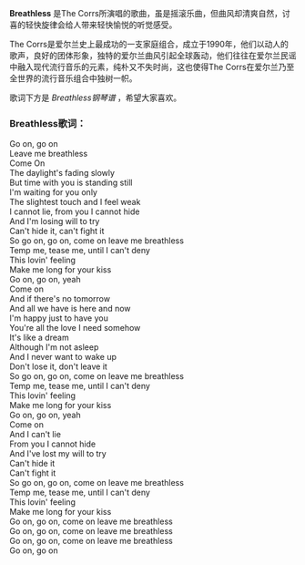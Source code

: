 

**Breathless** 是The Corrs所演唱的歌曲，虽是摇滚乐曲，但曲风却清爽自然，讨喜的轻快旋律会给人带来轻快愉悦的听觉感受。

  
The
Corrs是爱尔兰史上最成功的一支家庭组合，成立于1990年，他们以动人的歌声，良好的团体形象，独特的爱尔兰曲风引起全球轰动，他们往往在爱尔兰民谣中融入现代流行音乐的元素，纯朴又不失时尚，这也使得The
Corrs在爱尔兰乃至全世界的流行音乐组合中独树一帜。

  
歌词下方是 _Breathless钢琴谱_ ，希望大家喜欢。

### Breathless歌词：

Go on, go on  
Leave me breathless  
Come On  
The daylight's fading slowly  
But time with you is standing still  
I'm waiting for you only  
The slightest touch and I feel weak  
I cannot lie, from you I cannot hide  
And I'm losing will to try  
Can't hide it, can't fight it  
So go on, go on, come on leave me breathless  
Temp me, tease me, until I can't deny  
This lovin' feeling  
Make me long for your kiss  
Go on, go on, yeah  
Come on  
And if there's no tomorrow  
And all we have is here and now  
I'm happy just to have you  
You're all the love I need somehow  
It's like a dream  
Although I'm not asleep  
And I never want to wake up  
Don't lose it, don't leave it  
So go on, go on, come on leave me breathless  
Temp me, tease me, until I can't deny  
This lovin' feeling  
Make me long for your kiss  
Go on, go on, yeah  
Come on  
And I can't lie  
From you I cannot hide  
And I've lost my will to try  
Can't hide it  
Can't fight it  
So go on, go on, come on leave me breathless  
Temp me, tease me, until I can't deny  
This lovin' feeling  
Make me long for your kiss  
Go on, go on, come on leave me breathless  
Go on, go on, come on leave me breathless  
Go on, go on, come on leave me breathless  
Go on, go on

